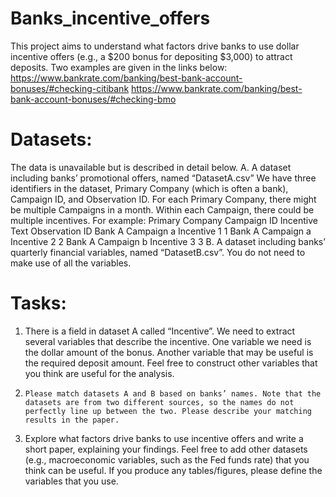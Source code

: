 # Banks_incentive_offers
This project aims to understand what factors drive banks to use dollar incentive offers (e.g., a $200 bonus for depositing $3,000) to attract deposits. Two examples are given in the links below: 
https://www.bankrate.com/banking/best-bank-account-bonuses/#checking-citibank
https://www.bankrate.com/banking/best-bank-account-bonuses/#checking-bmo

# Datasets:
The data is unavailable but is described in detail below.
A.	A dataset including banks’ promotional offers, named “DatasetA.csv”
We have three identifiers in the dataset, Primary Company (which is often a bank), Campaign ID, and Observation ID. For each Primary Company, there might be multiple Campaigns in a month. Within each Campaign, there could be multiple incentives. For example:
Primary Company     Campaign ID       	          Incentive Text    	Observation ID
Bank A                    	Campaign a              	Incentive 1               	1
Bank A                    	Campaign a              	Incentive 2               	2
Bank A                    	Campaign b              	Incentive 3               	3
B.	A dataset including banks’ quarterly financial variables, named “DatasetB.csv”. You do not need to make use of all the variables.

# Tasks:
1. 	There is a field in dataset A called “Incentive”. We need to extract several variables that describe the incentive. One variable we need is the dollar amount of the bonus. Another variable that may be useful is the required deposit amount. Feel free to construct other variables that you think are useful for the analysis.
2.     Please match datasets A and B based on banks’ names. Note that the datasets are from two different sources, so the names do not perfectly line up between the two. Please describe your matching results in the paper.
3. 	Explore what factors drive banks to use incentive offers and write a short paper, explaining your findings. Feel free to add other datasets (e.g., macroeconomic variables, such as the Fed funds rate) that you think can be useful. If you produce any tables/figures, please define the variables that you use.


